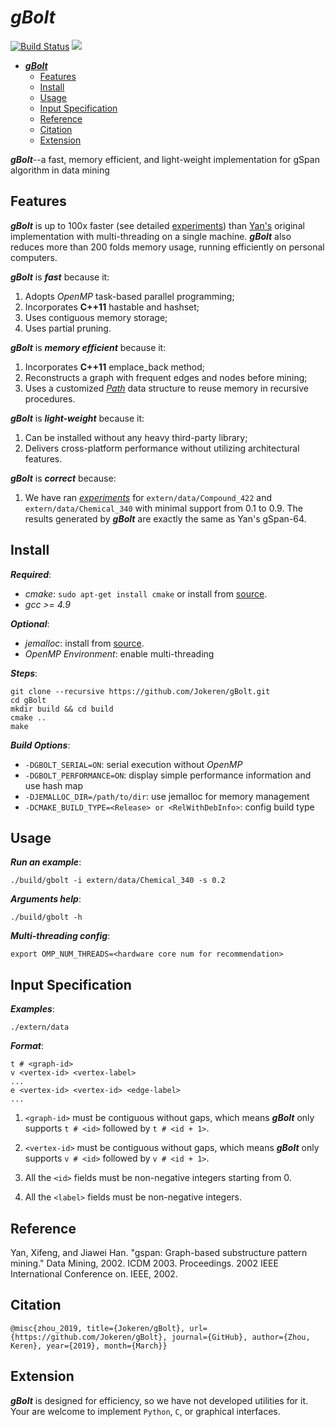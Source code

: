 ***gBolt***
==============

[![Build Status](https://travis-ci.org/Jokeren/gBolt.svg?branch=gbolt-1.0)](https://travis-ci.org/Jokeren/gBolt)
<a href="https://github.com/Jokeren/gBolt/tree/v1.0"><img src="https://img.shields.io/badge/v1.0-gBolt-brightgreen.svg"></a>

   * [<em><strong>gBolt</strong></em>](#gbolt)
      * [Features](#features)
      * [Install](#install)
      * [Usage](#usage)
      * [Input Specification](#input-specification)
      * [Reference](#reference)
      * [Citation](#citation)
      * [Extension](#extension)

***gBolt***--a fast, memory efficient, and light-weight implementation for gSpan algorithm in data mining

## Features

***gBolt*** is up to 100x faster (see detailed [experiments](https://github.com/Jokeren/gBolt/blob/master/docs/experiments.md)) than [Yan's](https://www.cs.ucsb.edu/~xyan/software/gSpan.htm) original implementation with multi-threading on a single machine. ***gBolt*** also reduces more than 200 folds memory usage, running efficiently on personal computers.  

***gBolt*** is ***fast*** because it:

1. Adopts *OpenMP* task-based parallel programming;
2. Incorporates **C++11** hastable and hashset;
3. Uses contiguous memory storage;
4. Uses partial pruning.

***gBolt*** is ***memory efficient*** because it:

1. Incorporates **C++11** emplace_back method;
2. Reconstructs a graph with frequent edges and nodes before mining;
3. Uses a customized [*Path*](https://github.com/Jokeren/gBolt/blob/master/include/path.h) data structure to reuse memory in recursive procedures.

***gBolt*** is ***light-weight*** because it:

1. Can be installed without any heavy third-party library;
2. Delivers cross-platform performance without utilizing architectural features.

***gBolt*** is ***correct*** because:

1. We have ran [*experiments*](https://github.com/Jokeren/gBolt/blob/master/docs/experiments.md) for `extern/data/Compound_422` and `extern/data/Chemical_340` with minimal support from 0.1 to 0.9. The results generated by ***gBolt*** are exactly the same as Yan's gSpan-64. 


## Install

***Required***:

- *cmake*: `sudo apt-get install cmake` or install from [source](https://cmake.org/).
- *gcc >= 4.9*

***Optional***:

- *jemalloc*: install from [source](https://github.com/jemalloc/jemalloc).
- *OpenMP Environment*: enable multi-threading

***Steps***:

    git clone --recursive https://github.com/Jokeren/gBolt.git
    cd gBolt
    mkdir build && cd build
    cmake ..
    make
    
***Build Options***:
    
- `-DGBOLT_SERIAL=ON`: serial execution without *OpenMP*
- `-DGBOLT_PERFORMANCE=ON`: display simple performance information and use hash map
- `-DJEMALLOC_DIR=/path/to/dir`: use jemalloc for memory management
- `-DCMAKE_BUILD_TYPE=<Release> or <RelWithDebInfo>`: config build type
    
## Usage

***Run an example***:

    ./build/gbolt -i extern/data/Chemical_340 -s 0.2 
    
***Arguments help***:

    ./build/gbolt -h

***Multi-threading config***:

    export OMP_NUM_THREADS=<hardware core num for recommendation>
    
## Input Specification

***Examples***:

    ./extern/data
    
***Format***:

    t # <graph-id>
    v <vertex-id> <vertex-label>
    ...
    e <vertex-id> <vertex-id> <edge-label>
    ...
    
1. `<graph-id>` must be contiguous without gaps, which means ***gBolt*** only supports `t # <id>` followed by `t # <id + 1>`.

2. `<vertex-id>` must be contiguous without gaps, which means ***gBolt*** only supports `v # <id>` followed by `v # <id + 1>`.

3. All the `<id>` fields must be non-negative integers starting from 0. 

4. All the `<label>` fields must be non-negative integers. 
    
## Reference

Yan, Xifeng, and Jiawei Han. "gspan: Graph-based substructure pattern mining." Data Mining, 2002. ICDM 2003. Proceedings. 2002 IEEE International Conference on. IEEE, 2002.

## Citation

    @misc{zhou_2019, title={Jokeren/gBolt}, url={https://github.com/Jokeren/gBolt}, journal={GitHub}, author={Zhou, Keren}, year={2019}, month={March}} 
    
## Extension

***gBolt*** is designed for efficiency, so we have not developed utilities for it. Your are welcome to implement `Python`, `C`, or graphical interfaces.
